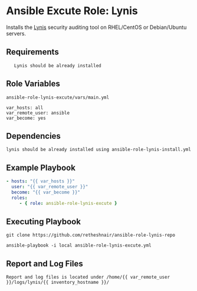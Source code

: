 Ansible Excute Role: Lynis
==========================

Installs the [Lynis](https://cisofy.com/lynis/) security auditing tool on RHEL/CentOS or Debian/Ubuntu servers.

Requirements
------------

```
   Lynis should be already installed

````

Role Variables
--------------

```
ansible-role-lynis-excute/vars/main.yml

var_hosts: all
var_remote_user: ansible 
var_become: yes

```


Dependencies
------------


```
lynis should be already installed using ansible-role-lynis-install.yml

```

Example Playbook
----------------

```yml
- hosts: "{{ var_hosts }}"
  user: "{{ var_remote_user }}"
  become: "{{ var_become }}"
  roles:
     - { role: ansible-role-lynis-excute }
```

Executing Playbook
-------------------
``` 
git clone https://github.com/retheshnair/ansible-role-lynis-repo

ansible-playbook -i local ansible-role-lynis-excute.yml

```
Report and Log Files 
---------------------

```
Report and log files is located under /home/{{ var_remote_user }}/logs/lynis/{{ inventory_hostname }}/
 
```
